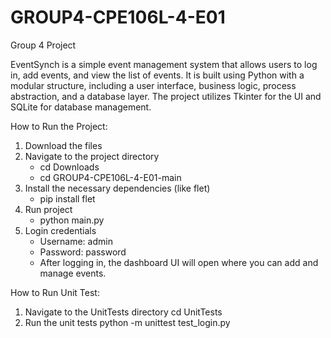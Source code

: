 # GROUP4-CPE106L-4-E01
Group 4 Project

EventSynch is a simple event management system that allows users to log in, add events, and view the list of events. It is built using Python with a modular structure, including a user interface, business logic, process abstraction, and a database layer. The project utilizes Tkinter for the UI and SQLite for database management.

How to Run the Project:
1. Download the files
2. Navigate to the project directory
   - cd Downloads
   - cd GROUP4-CPE106L-4-E01-main
3. Install the necessary dependencies (like flet)
   - pip install flet
4. Run project
   - python main.py
5. Login credentials
   - Username: admin
   - Password: password
   - After logging in, the dashboard UI will open where you can add and manage events.

How to Run Unit Test:
1. Navigate to the UnitTests directory
   cd UnitTests
2. Run the unit tests
   python -m unittest test_login.py


